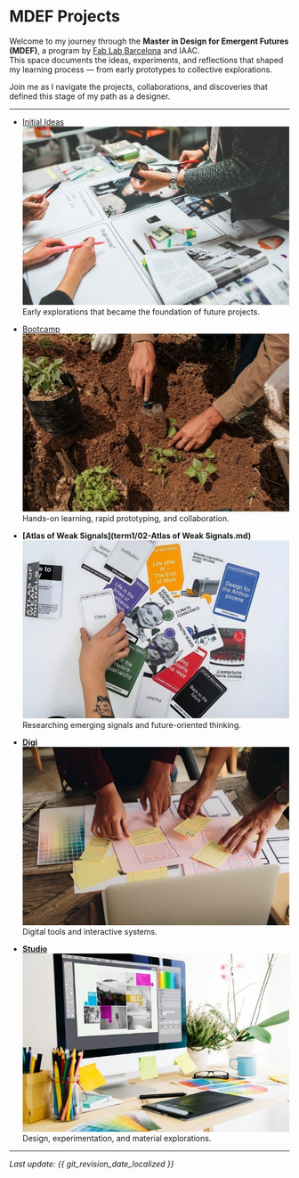 # MDEF Projects

Welcome to my journey through the **Master in Design for Emergent Futures (MDEF)**, a program by [Fab Lab Barcelona](https://mdef.fablabbcn.org/) and IAAC.  
This space documents the ideas, experiments, and reflections that shaped my learning process — from early prototypes to collective explorations.

Join me as I navigate the projects, collaborations, and discoveries that defined this stage of my path as a designer.

---

<div class="grid cards" markdown>

- [Initial Ideas](project/project.md)
  ![Initial Ideas](../images/initial-ideas.jpg)
  <br>Early explorations that became the foundation of future projects.

- [Bootcamp](term1/01-Bootcamp.md)  
  ![Bootcamp](../images/bootcamp.jpg)
  <br>Hands-on learning, rapid prototyping, and collaboration.

- __[Atlas of Weak Signals](term1/02-Atlas of Weak Signals.md)__  
  ![Atlas of Weak Signals](../images/atlas.jpg)
  <br>Researching emerging signals and future-oriented thinking.

-  __[Digi](term1/01-Bootcamp.md)__  
  ![Digi](../images/digi.jpg)
  <br>Digital tools and interactive systems.

- __[Studio](term1/01-Bootcamp.md)__  
  ![Studio](../images/studio.jpg)
  <br>Design, experimentation, and material explorations.

</div>

---

*Last update: {{ git_revision_date_localized }}*
